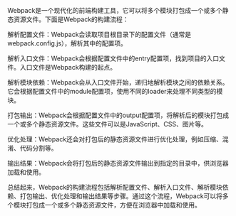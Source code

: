 Webpack是一个现代化的前端构建工具，它可以将多个模块打包成一个或多个静态资源文件。下面是Webpack的构建流程：

解析配置文件：Webpack会读取项目根目录下的配置文件（通常是webpack.config.js），解析其中的配置项。

解析入口文件：Webpack会根据配置文件中的entry配置项，找到项目的入口文件。入口文件是Webpack构建的起点。

解析模块依赖：Webpack会从入口文件开始，递归地解析模块之间的依赖关系。它会根据配置文件中的module配置项，使用不同的loader来处理不同类型的模块。

打包输出：Webpack会根据配置文件中的output配置项，将解析后的模块打包成一个或多个静态资源文件。这些文件可以是JavaScript、CSS、图片等。

优化处理：Webpack还会对打包后的静态资源文件进行优化处理，例如压缩、混淆、代码分割等。

输出结果：Webpack会将打包后的静态资源文件输出到指定的目录中，供浏览器加载和使用。

总结起来，Webpack的构建流程包括解析配置文件、解析入口文件、解析模块依赖、打包输出、优化处理和输出结果等步骤。通过这个流程，Webpack可以将多个模块打包成一个或多个静态资源文件，方便在浏览器中加载和使用。